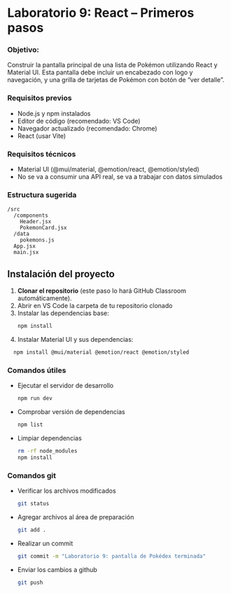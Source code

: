 # Laboratorio 9: React – Primeros pasos

### Objetivo:
Construir la pantalla principal de una lista de Pokémon utilizando React y Material UI. Esta pantalla debe incluir un encabezado con logo y navegación, y una grilla de tarjetas de Pokémon con botón de “ver detalle”.

### Requisitos previos
- Node.js y npm instalados
- Editor de código (recomendado: VS Code)
- Navegador actualizado (recomendado: Chrome)
- React (usar Vite)

### Requisitos técnicos
- Material UI (@mui/material, @emotion/react, @emotion/styled)
- No se va a consumir una API real, se va a trabajar con datos simulados

### Estructura sugerida
```
/src
  /components
    Header.jsx
    PokemonCard.jsx
  /data
    pokemons.js
  App.jsx
  main.jsx
```

## Instalación del proyecto

1. **Clonar el repositorio** (este paso lo hará GitHub Classroom automáticamente).
2. Abrir en VS Code la carpeta de tu repositorio clonado
3. Instalar las dependencias base:
   ```bash
   npm install
   ```
4. Instalar Material UI y sus dependencias:
 ```bash
   npm install @mui/material @emotion/react @emotion/styled
   ```

### Comandos útiles
- Ejecutar el servidor de desarrollo
    ```bash
    npm run dev
    ```
- Comprobar versión de dependencias
    ```bash
    npm list
    ```
- Limpiar dependencias
    ```bash
    rm -rf node_modules
    npm install
    ```

### Comandos git
- Verificar los archivos modificados
    ```bash
    git status
    ```
- Agregar archivos al área de preparación
    ```bash
    git add .
    ```
- Realizar un commit
    ```bash
    git commit -m "Laboratorio 9: pantalla de Pokédex terminada"
    ```
- Enviar los cambios a github
    ```bash
    git push
    ```